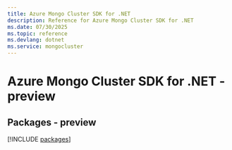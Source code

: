 ```yaml
---
title: Azure Mongo Cluster SDK for .NET
description: Reference for Azure Mongo Cluster SDK for .NET
ms.date: 07/30/2025
ms.topic: reference
ms.devlang: dotnet
ms.service: mongocluster
---
```

# Azure Mongo Cluster SDK for .NET - preview
## Packages - preview
[!INCLUDE [packages](mongo-cluster-index.md)]